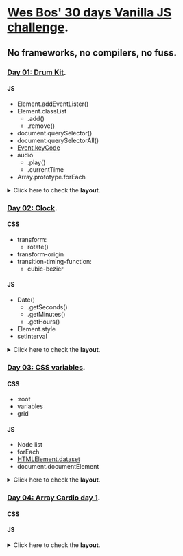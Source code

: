 # [Wes Bos' 30 days Vanilla JS challenge](https://javascript30.com/).

## No frameworks, no compilers, no fuss.

### [Day 01: Drum Kit](https://2y2son4.github.io/drum-kit-day01/).

#### **JS**

- Element.addEventLister()
- Element.classList
  - .add()
  - .remove()
- document.querySelector()
- document.querySelectorAll()
- [Event.keyCode](https://keycode.info/)
- audio
  - .play()
  - .currentTime
- Array.prototype.forEach

<p>
<details>
<summary>Click here to check the <strong>layout</strong>.</summary>
<p align="left">
<img src="./readme-img/01.png">
</p>
</details>
</p>

### **[Day 02: Clock](https://2y2son4.github.io/clock-day02)**.

#### **CSS**

- transform:
  - rotate()
- transform-origin
- transition-timing-function:
  - cubic-bezier

#### **JS**

- Date()
  - .getSeconds()
  - .getMinutes()
  - .getHours()
- Element.style
- setInterval

<p>
<details>
<summary>Click here to check the <strong>layout</strong>.</summary>
<p align="left">
<img src="./readme-img/02.png">
</p>
</details>
</p>

### **[Day 03: CSS variables](https://2y2son4.github.io/css-variables-day03)**.

#### **CSS**

- :root
- variables
- grid

#### **JS**

- Node list
- forEach
- [HTMLElement.dataset](https://developer.mozilla.org/en-US/docs/Web/API/HTMLOrForeignElement/dataset)
- document.documentElement

<p>
<details>
<summary>Click here to check the <strong>layout</strong>.</summary>
<p align="left">
<img src="./readme-img/03.png">
</p>
</details>
</p>

### **[Day 04: Array Cardio day 1](https://2y2son4.github.io/array-cardio-day04)**.

#### **CSS**

#### **JS**

<p>
<details>
<summary>Click here to check the <strong>layout</strong>.</summary>
<p align="left">
<img src="./readme-img/04.png">
</p>
</details>
</p>
